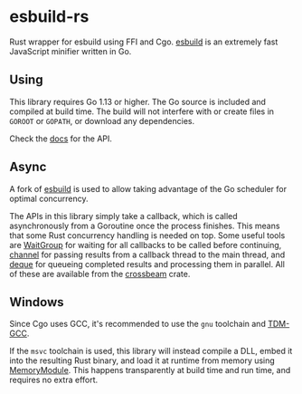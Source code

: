 # esbuild-rs

Rust wrapper for esbuild using FFI and Cgo. [esbuild](https://github.com/evanw/esbuild) is an extremely fast JavaScript minifier written in Go.

## Using

This library requires Go 1.13 or higher. The Go source is included and compiled at build time. The build will not interfere with or create files in `GOROOT` or `GOPATH`, or download any dependencies.

Check the [docs](https://docs.rs/esbuild-rs/) for the API.

## Async

A fork of [esbuild](https://github.com/wilsonzlin/esbuild-lib) is used to allow taking advantage of the Go scheduler for optimal concurrency.

The APIs in this library simply take a callback, which is called asynchronously from a Goroutine once the process finishes. This means that some Rust concurrency handling is needed on top. Some useful tools are [WaitGroup](https://docs.rs/crossbeam/0.7.3/crossbeam/sync/struct.WaitGroup.html) for waiting for all callbacks to be called before continuing, [channel](https://docs.rs/crossbeam/0.7.3/crossbeam/channel/index.html) for passing results from a callback thread to the main thread, and [deque](https://docs.rs/crossbeam/0.7.3/crossbeam/deque/index.html) for queueing completed results and processing them in parallel. All of these are available from the [crossbeam](https://crates.io/crates/crossbeam) crate.

## Windows

Since Cgo uses GCC, it's recommended to use the `gnu` toolchain and [TDM-GCC](https://jmeubank.github.io/tdm-gcc/).

If the `msvc` toolchain is used, this library will instead compile a DLL, embed it into the resulting Rust binary, and load it at runtime from memory using [MemoryModule](https://github.com/wilsonzlin/memorymodule-rs). This happens transparently at build time and run time, and requires no extra effort.
